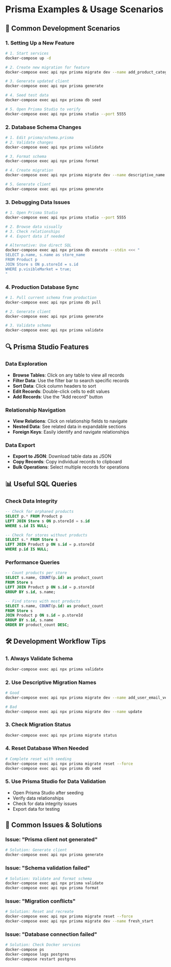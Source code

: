 # Prisma Examples & Usage Scenarios

## 🎯 Common Development Scenarios

### 1. Setting Up a New Feature

```bash
# 1. Start services
docker-compose up -d

# 2. Create new migration for feature
docker-compose exec api npx prisma migrate dev --name add_product_categories

# 3. Generate updated client
docker-compose exec api npx prisma generate

# 4. Seed test data
docker-compose exec api npx prisma db seed

# 5. Open Prisma Studio to verify
docker-compose exec api npx prisma studio --port 5555
```

### 2. Database Schema Changes

```bash
# 1. Edit prisma/schema.prisma
# 2. Validate changes
docker-compose exec api npx prisma validate

# 3. Format schema
docker-compose exec api npx prisma format

# 4. Create migration
docker-compose exec api npx prisma migrate dev --name descriptive_name

# 5. Generate client
docker-compose exec api npx prisma generate
```

### 3. Debugging Data Issues

```bash
# 1. Open Prisma Studio
docker-compose exec api npx prisma studio --port 5555

# 2. Browse data visually
# 3. Check relationships
# 4. Export data if needed

# Alternative: Use direct SQL
docker-compose exec api npx prisma db execute --stdin <<< "
SELECT p.name, s.name as store_name
FROM Product p
JOIN Store s ON p.storeId = s.id
WHERE p.visibleMarket = true;
"
```

### 4. Production Database Sync

```bash
# 1. Pull current schema from production
docker-compose exec api npx prisma db pull

# 2. Generate client
docker-compose exec api npx prisma generate

# 3. Validate schema
docker-compose exec api npx prisma validate
```

## 🔍 Prisma Studio Features

### Data Exploration

- **Browse Tables**: Click on any table to view all records
- **Filter Data**: Use the filter bar to search specific records
- **Sort Data**: Click column headers to sort
- **Edit Records**: Double-click cells to edit values
- **Add Records**: Use the "Add record" button

### Relationship Navigation

- **View Relations**: Click on relationship fields to navigate
- **Nested Data**: See related data in expandable sections
- **Foreign Keys**: Easily identify and navigate relationships

### Data Export

- **Export to JSON**: Download table data as JSON
- **Copy Records**: Copy individual records to clipboard
- **Bulk Operations**: Select multiple records for operations

## 📊 Useful SQL Queries

### Check Data Integrity

```sql
-- Check for orphaned products
SELECT p.* FROM Product p
LEFT JOIN Store s ON p.storeId = s.id
WHERE s.id IS NULL;

-- Check for stores without products
SELECT s.* FROM Store s
LEFT JOIN Product p ON s.id = p.storeId
WHERE p.id IS NULL;
```

### Performance Queries

```sql
-- Count products per store
SELECT s.name, COUNT(p.id) as product_count
FROM Store s
LEFT JOIN Product p ON s.id = p.storeId
GROUP BY s.id, s.name;

-- Find stores with most products
SELECT s.name, COUNT(p.id) as product_count
FROM Store s
JOIN Product p ON s.id = p.storeId
GROUP BY s.id, s.name
ORDER BY product_count DESC;
```

## 🛠️ Development Workflow Tips

### 1. Always Validate Schema

```bash
docker-compose exec api npx prisma validate
```

### 2. Use Descriptive Migration Names

```bash
# Good
docker-compose exec api npx prisma migrate dev --name add_user_email_verification

# Bad
docker-compose exec api npx prisma migrate dev --name update
```

### 3. Check Migration Status

```bash
docker-compose exec api npx prisma migrate status
```

### 4. Reset Database When Needed

```bash
# Complete reset with seeding
docker-compose exec api npx prisma migrate reset --force
docker-compose exec api npx prisma db seed
```

### 5. Use Prisma Studio for Data Validation

- Open Prisma Studio after seeding
- Verify data relationships
- Check for data integrity issues
- Export data for testing

## 🚨 Common Issues & Solutions

### Issue: "Prisma client not generated"

```bash
# Solution: Generate client
docker-compose exec api npx prisma generate
```

### Issue: "Schema validation failed"

```bash
# Solution: Validate and format schema
docker-compose exec api npx prisma validate
docker-compose exec api npx prisma format
```

### Issue: "Migration conflicts"

```bash
# Solution: Reset and recreate
docker-compose exec api npx prisma migrate reset --force
docker-compose exec api npx prisma migrate dev --name fresh_start
```

### Issue: "Database connection failed"

```bash
# Solution: Check Docker services
docker-compose ps
docker-compose logs postgres
docker-compose restart postgres
```
